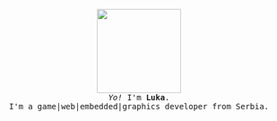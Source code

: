 <p align="center">
  
  <img width="150" src="https://thedise.me/src/images/hi.webp">
 <br> 
  <samp>
    <i>Yo!</i> I'm <b>Luka</b>.
    <br> 
    I'm a game|web|embedded|graphics developer from Serbia.
  </samp>
</p>

